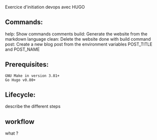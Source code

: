 Exercice d'initiation devops avec HUGO

## Commands:
help:   Show commands comments
build:  Generate the website from the markdown language
clean:  Delete the website done with build command
post:   Create a new blog post from the environment variables POST_TITLE and POST_NAME

## Prerequisites:
    GNU Make in version 3.81+
    Go Hugo v0.80+

## Lifecycle:
describe the different steps

## workflow
what ?

